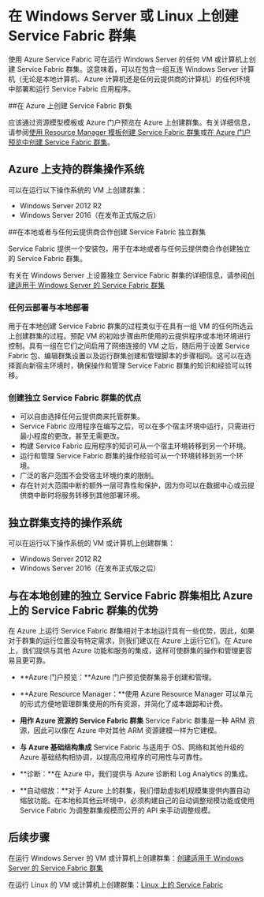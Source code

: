 <properties
   pageTitle="在 Windows Server 和 Linux 上创建 Azure Service Fabric 群集 | Azure"
   description="Service Fabric 群集会在 Windows Server 或 Linux 上运行，这意味着你将能够在可以运行 Windows Server 和 Linux 的任何位置部署和承载 Service Fabric 应用程序。"
   services="service-fabric"
   documentationCenter=".net"
   authors="Chackdan"
   manager="timlt"
   editor=""/>  


<tags
   ms.service="service-fabric"
   ms.devlang="dotNet"
   ms.topic="article"
   ms.tgt_pltfrm="NA"
   ms.workload="NA"
   ms.date="09/22/2016"
   wacn.date="01/04/2017"
   ms.author="chackdan"/>  


# 在 Windows Server 或 Linux 上创建 Service Fabric 群集

使用 Azure Service Fabric 可在运行 Windows Server 的任何 VM 或计算机上创建 Service Fabric 群集。这意味着，可以在包含一组互连 Windows Server 计算机（无论是本地计算机、Azure 计算机还是任何云提供商的计算机）的任何环境中部署和运行 Service Fabric 应用程序。

##在 Azure 上创建 Service Fabric 群集

应该通过资源模型模板或 Azure 门户预览在 Azure 上创建群集。有关详细信息，请参阅[使用 Resource Manager 模板创建 Service Fabric 群集](/documentation/articles/service-fabric-cluster-creation-via-arm/)或[在 Azure 门户预览中创建 Service Fabric 群集](/documentation/articles/service-fabric-cluster-creation-via-portal/)。

## Azure 上支持的群集操作系统

可以在运行以下操作系统的 VM 上创建群集：

* Windows Server 2012 R2
* Windows Server 2016（在发布正式版之后）


##在本地或者与任何云提供商合作创建 Service Fabric 独立群集

Service Fabric 提供一个安装包，用于在本地或者与任何云提供商合作创建独立的 Service Fabric 群集。

有关在 Windows Server 上设置独立 Service Fabric 群集的详细信息，请参阅[创建适用于 Windows Server 的 Service Fabric 群集](/documentation/articles/service-fabric-cluster-creation-for-windows-server/)

### 任何云部署与本地部署
用于在本地创建 Service Fabric 群集的过程类似于在具有一组 VM 的任何所选云上创建群集的过程。预配 VM 的初始步骤由所使用的云提供程序或本地环境进行控制。具有一组在它们之间启用了网络连接的 VM 之后，随后用于设置 Service Fabric 包、编辑群集设置以及运行群集创建和管理脚本的步骤相同。这可以在选择面向新宿主环境时，确保操作和管理 Service Fabric 群集的知识和经验可以转移。

### 创建独立 Service Fabric 群集的优点
* 可以自由选择任何云提供商来托管群集。
* Service Fabric 应用程序在编写之后，可以在多个宿主环境中运行，只需进行最小程度的更改，甚至无需更改。
* 构建 Service Fabric 应用程序的知识可从一个宿主环境转移到另一个环境。
* 运行和管理 Service Fabric 群集的操作经验可从一个环境转移到另一个环境。
* 广泛的客户范围不会受宿主环境约束的限制。
* 存在针对大范围中断的额外一层可靠性和保护，因为你可以在数据中心或云提供商中断时将服务转移到其他部署环境。

## 独立群集支持的操作系统
可以在运行以下操作系统的 VM 或计算机上创建群集：

* Windows Server 2012 R2
* Windows Server 2016（在发布正式版之后）

## 与在本地创建的独立 Service Fabric 群集相比 Azure 上的 Service Fabric 群集的优势

在 Azure 上运行 Service Fabric 群集相对于本地运行具有一些优势，因此，如果对于群集的运行位置没有特定需求，则我们建议在 Azure 上运行它们。在 Azure 上，我们提供与其他 Azure 功能和服务的集成，这样可使群集的操作和管理更容易且更可靠。

* **Azure 门户预览：**Azure 门户预览使群集易于创建和管理。

* **Azure Resource Manager：**使用 Azure Resource Manager 可以单元的形式方便地管理群集使用的所有资源，并简化了成本跟踪和计费。
* **用作 Azure 资源的 Service Fabric 群集** Service Fabric 群集是一种 ARM 资源，因此可以像在 Azure 中对其他 ARM 资源建模一样为它建模。
* **与 Azure 基础结构集成** Service Fabric 与适用于 OS、网络和其他升级的 Azure 基础结构相协调，以提高应用程序的可用性与可靠性。
* **诊断：**在 Azure 中，我们提供与 Azure 诊断和 Log Analytics 的集成。
* **自动缩放：**对于 Azure 上的群集，我们借助虚拟机规模集提供内置自动缩放功能。在本地和其他云环境中，必须构建自己的自动调整规模功能或使用 Service Fabric 为调整群集规模而公开的 API 来手动调整规模。

## 后续步骤
在运行 Windows Server 的 VM 或计算机上创建群集：[创建适用于 Windows Server 的 Service Fabric 群集](/documentation/articles/service-fabric-cluster-creation-for-windows-server/)

在运行 Linux 的 VM 或计算机上创建群集：[Linux 上的 Service Fabric](/documentation/articles/service-fabric-linux-overview/)

<!---HONumber=Mooncake_Quality_Review_0104_2017-->